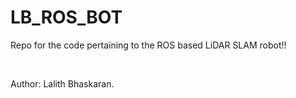 # LB_ROS_BOT
Repo for the code pertaining to the ROS based LiDAR SLAM robot!!

<br>

Author: Lalith Bhaskaran.
